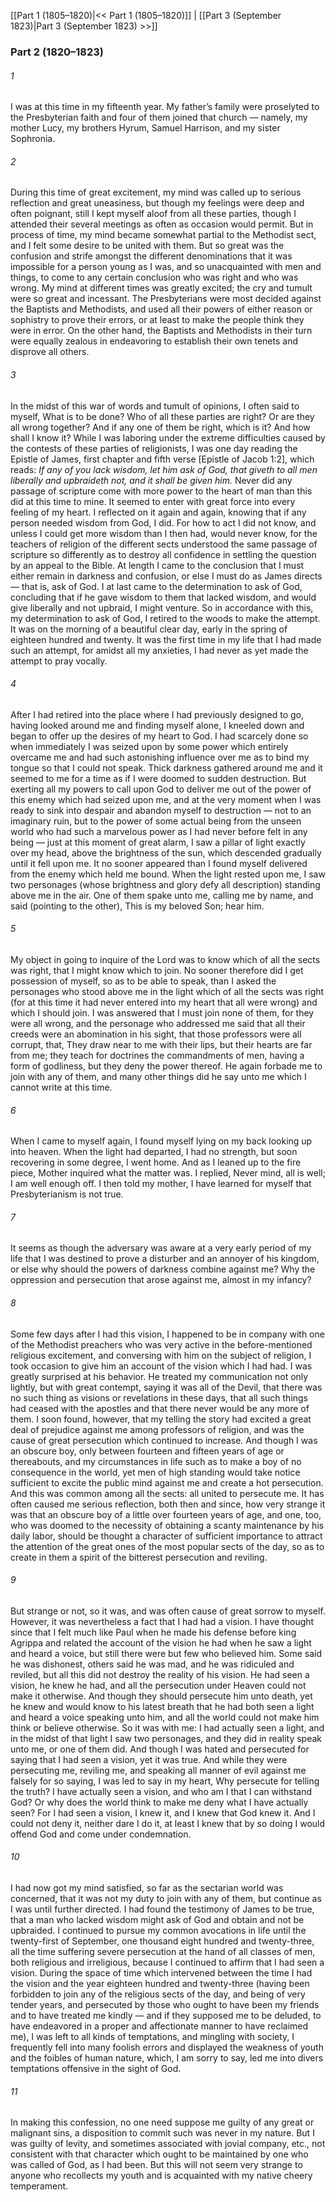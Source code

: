 [[Part 1 (1805–1820)|<< Part 1 (1805–1820)]]  |  [[Part 3 (September 1823)|Part 3 (September 1823) >>]]

### Part 2 (1820–1823)
###### 1
I was at this time in my fifteenth year. My father’s family were proselyted to the Presbyterian faith and four of them joined that church — namely, my mother Lucy, my brothers Hyrum, Samuel Harrison, and my sister Sophronia.

###### 2
During this time of great excitement, my mind was called up to serious reflection and great uneasiness, but though my feelings were deep and often poignant, still I kept myself aloof from all these parties, though I attended their several meetings as often as occasion would permit. But in process of time, my mind became somewhat partial to the Methodist sect, and I felt some desire to be united with them. But so great was the confusion and strife amongst the different denominations that it was impossible for a person young as I was, and so unacquainted with men and things, to come to any certain conclusion who was right and who was wrong. My mind at different times was greatly excited; the cry and tumult were so great and incessant. The Presbyterians were most decided against the Baptists and Methodists, and used all their powers of either reason or sophistry to prove their errors, or at least to make the people think they were in error. On the other hand, the Baptists and Methodists in their turn were equally zealous in endeavoring to establish their own tenets and disprove all others.

###### 3
In the midst of this war of words and tumult of opinions, I often said to myself, What is to be done? Who of all these parties are right? Or are they all wrong together? And if any one of them be right, which is it? And how shall I know it? While I was laboring under the extreme difficulties caused by the contests of these parties of religionists, I was one day reading the Epistle of James, first chapter and fifth verse [Epistle of Jacob 1:2], which reads: *If any of you lack wisdom, let him ask of God, that giveth to all men liberally and upbraideth not, and it shall be given him.* Never did any passage of scripture come with more power to the heart of man than this did at this time to mine. It seemed to enter with great force into every feeling of my heart. I reflected on it again and again, knowing that if any person needed wisdom from God, I did. For how to act I did not know, and unless I could get more wisdom than I then had, would never know, for the teachers of religion of the different sects understood the same passage of scripture so differently as to destroy all confidence in settling the question by an appeal to the Bible. At length I came to the conclusion that I must either remain in darkness and confusion, or else I must do as James directs — that is, ask of God. I at last came to the determination to ask of God, concluding that if he gave wisdom to them that lacked wisdom, and would give liberally and not upbraid, I might venture. So in accordance with this, my determination to ask of God, I retired to the woods to make the attempt. It was on the morning of a beautiful clear day, early in the spring of eighteen hundred and twenty. It was the first time in my life that I had made such an attempt, for amidst all my anxieties, I had never as yet made the attempt to pray vocally.

###### 4
After I had retired into the place where I had previously designed to go, having looked around me and finding myself alone, I kneeled down and began to offer up the desires of my heart to God. I had scarcely done so when immediately I was seized upon by some power which entirely overcame me and had such astonishing influence over me as to bind my tongue so that I could not speak. Thick darkness gathered around me and it seemed to me for a time as if I were doomed to sudden destruction. But exerting all my powers to call upon God to deliver me out of the power of this enemy which had seized upon me, and at the very moment when I was ready to sink into despair and abandon myself to destruction — not to an imaginary ruin, but to the power of some actual being from the unseen world who had such a marvelous power as I had never before felt in any being — just at this moment of great alarm, I saw a pillar of light exactly over my head, above the brightness of the sun, which descended gradually until it fell upon me. It no sooner appeared than I found myself delivered from the enemy which held me bound. When the light rested upon me, I saw two personages (whose brightness and glory defy all description) standing above me in the air. One of them spake unto me, calling me by name, and said (pointing to the other), This is my beloved Son; hear him.

###### 5
My object in going to inquire of the Lord was to know which of all the sects was right, that I might know which to join. No sooner therefore did I get possession of myself, so as to be able to speak, than I asked the personages who stood above me in the light which of all the sects was right (for at this time it had never entered into my heart that all were wrong) and which I should join. I was answered that I must join none of them, for they were all wrong, and the personage who addressed me said that all their creeds were an abomination in his sight, that those professors were all corrupt, that, They draw near to me with their lips, but their hearts are far from me; they teach for doctrines the commandments of men, having a form of godliness, but they deny the power thereof. He again forbade me to join with any of them, and many other things did he say unto me which I cannot write at this time.

###### 6
When I came to myself again, I found myself lying on my back looking up into heaven. When the light had departed, I had no strength, but soon recovering in some degree, I went home. And as I leaned up to the fire piece, Mother inquired what the matter was. I replied, Never mind, all is well; I am well enough off. I then told my mother, I have learned for myself that Presbyterianism is not true.

###### 7
It seems as though the adversary was aware at a very early period of my life that I was destined to prove a disturber and an annoyer of his kingdom, or else why should the powers of darkness combine against me? Why the oppression and persecution that arose against me, almost in my infancy?

###### 8
Some few days after I had this vision, I happened to be in company with one of the Methodist preachers who was very active in the before-mentioned religious excitement, and conversing with him on the subject of religion, I took occasion to give him an account of the vision which I had had. I was greatly surprised at his behavior. He treated my communication not only lightly, but with great contempt, saying it was all of the Devil, that there was no such thing as visions or revelations in these days, that all such things had ceased with the apostles and that there never would be any more of them. I soon found, however, that my telling the story had excited a great deal of prejudice against me among professors of religion, and was the cause of great persecution which continued to increase. And though I was an obscure boy, only between fourteen and fifteen years of age or thereabouts, and my circumstances in life such as to make a boy of no consequence in the world, yet men of high standing would take notice sufficient to excite the public mind against me and create a hot persecution. And this was common among all the sects: all united to persecute me. It has often caused me serious reflection, both then and since, how very strange it was that an obscure boy of a little over fourteen years of age, and one, too, who was doomed to the necessity of obtaining a scanty maintenance by his daily labor, should be thought a character of sufficient importance to attract the attention of the great ones of the most popular sects of the day, so as to create in them a spirit of the bitterest persecution and reviling.

###### 9
But strange or not, so it was, and was often cause of great sorrow to myself. However, it was nevertheless a fact that I had had a vision. I have thought since that I felt much like Paul when he made his defense before king Agrippa and related the account of the vision he had when he saw a light and heard a voice, but still there were but few who believed him. Some said he was dishonest, others said he was mad, and he was ridiculed and reviled, but all this did not destroy the reality of his vision. He had seen a vision, he knew he had, and all the persecution under Heaven could not make it otherwise. And though they should persecute him unto death, yet he knew and would know to his latest breath that he had both seen a light and heard a voice speaking unto him, and all the world could not make him think or believe otherwise. So it was with me: I had actually seen a light, and in the midst of that light I saw two personages, and they did in reality speak unto me, or one of them did. And though I was hated and persecuted for saying that I had seen a vision, yet it was true. And while they were persecuting me, reviling me, and speaking all manner of evil against me falsely for so saying, I was led to say in my heart, Why persecute for telling the truth? I have actually seen a vision, and who am I that I can withstand God? Or why does the world think to make me deny what I have actually seen? For I had seen a vision, I knew it, and I knew that God knew it. And I could not deny it, neither dare I do it, at least I knew that by so doing I would offend God and come under condemnation.

###### 10
I had now got my mind satisfied, so far as the sectarian world was concerned, that it was not my duty to join with any of them, but continue as I was until further directed. I had found the testimony of James to be true, that a man who lacked wisdom might ask of God and obtain and not be upbraided. I continued to pursue my common avocations in life until the twenty-first of September, one thousand eight hundred and twenty-three, all the time suffering severe persecution at the hand of all classes of men, both religious and irreligious, because I continued to affirm that I had seen a vision. During the space of time which intervened between the time I had the vision and the year eighteen hundred and twenty-three (having been forbidden to join any of the religious sects of the day, and being of very tender years, and persecuted by those who ought to have been my friends and to have treated me kindly — and if they supposed me to be deluded, to have endeavored in a proper and affectionate manner to have reclaimed me), I was left to all kinds of temptations, and mingling with society, I frequently fell into many foolish errors and displayed the weakness of youth and the foibles of human nature, which, I am sorry to say, led me into divers temptations offensive in the sight of God.

###### 11
In making this confession, no one need suppose me guilty of any great or malignant sins, a disposition to commit such was never in my nature. But I was guilty of levity, and sometimes associated with jovial company, etc., not consistent with that character which ought to be maintained by one who was called of God, as I had been. But this will not seem very strange to anyone who recollects my youth and is acquainted with my native cheery temperament.